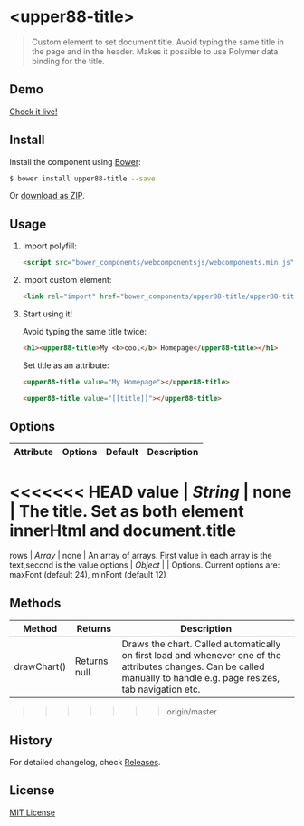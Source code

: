 # &lt;upper88-title&gt;

> Custom element to set document title.
> Avoid typing the same title in the page and in the header.
> Makes it possible to use Polymer data binding for the title.
>


## Demo

[Check it live!](http://upper88.com/#!/wordcloud) 

## Install

Install the component using [Bower](http://bower.io/):

```sh
$ bower install upper88-title --save
```

Or [download as ZIP](https://github.com/erikwett/upper88-title/archive/master.zip).

## Usage

1. Import polyfill:

    ```html
    <script src="bower_components/webcomponentsjs/webcomponents.min.js"></script>
    ```

2. Import custom element:

    ```html
    <link rel="import" href="bower_components/upper88-title/upper88-title.html">
    ```

3. Start using it!

    Avoid typing the same title twice:

    ```html
    <h1><upper88-title>My <b>cool</b> Homepage</upper88-title></h1>
     ```
     
     Set title as an attribute:
     ```html
    <upper88-title value="My Homepage"></upper88-title>
     ```
     
     ```html
    <upper88-title value="[[title]]"></upper88-title>
    
    ```

## Options

Attribute     | Options     | Default      | Description
---           | ---         | ---          | ---
<<<<<<< HEAD
value         | *String*    | none         | The title. Set as both element innerHtml and document.title
=======
rows          | *Array*     | none         | An array of arrays. First value in each array is the text,second is the value
options       | *Object*    |              | Options. Current options are: maxFont (default 24), minFont (default 12)

## Methods

Method        | Returns      | Description
---           | ---          | ---
drawChart()   | Returns null.| Draws the chart. Called automatically on first load and whenever one of the attributes changes. Can be called manually to handle e.g. page resizes, tab navigation etc.
>>>>>>> origin/master

## History

For detailed changelog, check [Releases](https://github.com/erikwett/upper88-title/releases). 

## License

[MIT License](http://opensource.org/licenses/MIT) 


